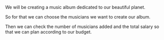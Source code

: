 <!-- Make a Music Album -->

We will be creating a music album dedicated to our beautiful planet.

So for that we can choose the musicians we want to create our album.

Then we can check the number of musicians added and the total salary so that we can plan according to our budget.
